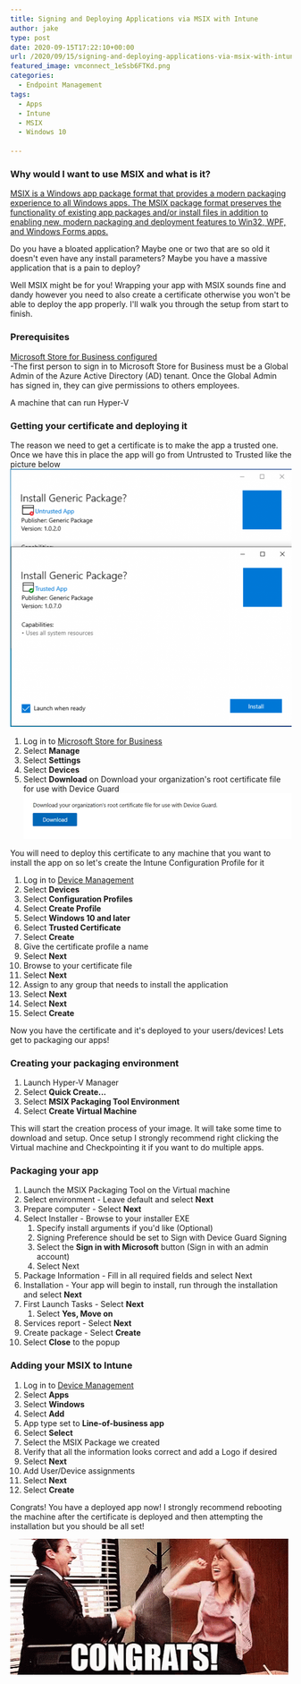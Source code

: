 ```yaml
---
title: Signing and Deploying Applications via MSIX with Intune
author: jake
type: post
date: 2020-09-15T17:22:10+00:00
url: /2020/09/15/signing-and-deploying-applications-via-msix-with-intune/
featured_image: vmconnect_1eSsb6FTKd.png
categories:
  - Endpoint Management
tags:
  - Apps
  - Intune
  - MSIX
  - Windows 10

---
```

 

### Why would I want to use MSIX and what is it?

[MSIX is a Windows app package format that provides a modern packaging experience to all Windows apps. The MSIX package format preserves the functionality of existing app packages and/or install files in addition to enabling new, modern packaging and deployment features to Win32, WPF, and Windows Forms apps.](https://docs.microsoft.com/windows/msix/overview#:~:text=MSIX%20is%20a%20Windows%20app,WPF%2C%20and%20Windows%20Forms%20apps.)

Do you have a bloated application? Maybe one or two that are so old it doesn't even have any install parameters? Maybe you have a massive application that is a pain to deploy?

Well MSIX might be for you! Wrapping your app with MSIX sounds fine and dandy however you need to also create a certificate otherwise you won't be able to deploy the app properly. I'll walk you through the setup from start to finish.

### Prerequisites

[Microsoft Store for Business configured](https://sysmansquad.com/2020/01/27/intune-autopilot-setup-companion-guide-part-2-windows-store-for-business/)  
-The first person to sign in to Microsoft Store for Business must be a Global Admin of the Azure Active Directory (AD) tenant. Once the Global Admin has signed in, they can give permissions to others employees.  
  
A machine that can run Hyper-V

### Getting your certificate and deploying it

The reason we need to get a certificate is to make the app a trusted one. Once we have this in place the app will go from Untrusted to Trusted like the picture below  
![screenshot](vmconnect_1eSsb6FTKd.png) 

  1. Log in to [Microsoft Store for Business](https://businessstore.microsoft.com/store?signin=)
  2. Select **Manage**
  3. Select **Settings**
  4. Select **Devices**
  5. Select **Download** on Download your organization's root certificate file for use with Device Guard![screenshot](msedge_5t3OJ6orOw.png) 

You will need to deploy this certificate to any machine that you want to install the app on so let's create the Intune Configuration Profile for it

  1. Log in to [Device Management](https://devicemanagement.microsoft.com/)
  2. Select **Devices**
  3. Select **Configuration Profiles**
  4. Select **Create Profile**
  5. Select **Windows 10 and later**
  6. Select **Trusted Certificate**
  7. Select **Create**
  8. Give the certificate profile a name
  9. Select **Next**
 10. Browse to your certificate file 
 11. Select **Next**
 12. Assign to any group that needs to install the application
 13. Select **Next**
 14. Select **Next**
 15. Select **Create**

Now you have the certificate and it's deployed to your users/devices! Lets get to packaging our apps!

### Creating your packaging environment

  1. Launch Hyper-V Manager
  2. Select **Quick Create...**
  3. Select **MSIX Packaging Tool Environment**
  4. Select **Create Virtual Machine**

This will start the creation process of your image. It will take some time to download and setup. Once setup I strongly recommend right clicking the Virtual machine and Checkpointing it if you want to do multiple apps.

### Packaging your app

  1. Launch the MSIX Packaging Tool on the Virtual machine
  2. Select environment - Leave default and select **Next**
  3. Prepare computer - Select **Next**
  4. Select Installer - Browse to your installer EXE 
      1. Specify install arguments if you'd like (Optional)
      2. Signing Preference should be set to Sign with Device Guard Signing 
      3. Select the **Sign in with Microsoft** button (Sign in with an admin account)
      4. Select Next
  5. Package Information - Fill in all required fields and select Next
  6. Installation - Your app will begin to install, run through the installation and select **Next**
  7. First Launch Tasks - Select **Next**
      1. Select **Yes, Move on**
  8. Services report - Select **Next**
  9. Create package - Select **Create**
 10. Select **Close** to the popup

### Adding your MSIX to Intune

  1. Log in to [Device Management](https://devicemanagement.microsoft.com/)
  2. Select **Apps**
  3. Select **Windows**
  4. Select **Add**
  5. App type set to **Line-of-business app**
  6. Select **Select**
  7. Select the MSIX Package we created
  8. Verify that all the information looks correct and add a Logo if desired
  9. Select **Next**
 10. Add User/Device assignments
 11. Select **Next**
 12. Select **Create**

Congrats! You have a deployed app now! I strongly recommend rebooting the machine after the certificate is deployed and then attempting the installation but you should be all set!

![gif](giphy-2.gif) </figure>
